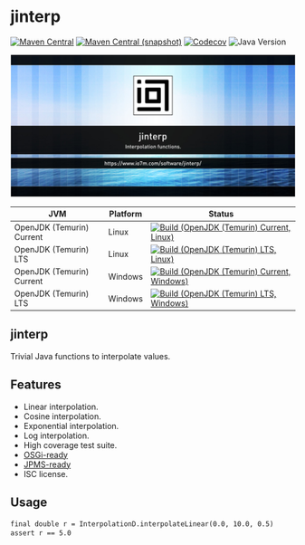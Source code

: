 jinterp
===

[![Maven Central](https://img.shields.io/maven-central/v/com.io7m.jinterp/com.io7m.jinterp.svg?style=flat-square)](http://search.maven.org/#search%7Cga%7C1%7Cg%3A%22com.io7m.jinterp%22)
[![Maven Central (snapshot)](https://img.shields.io/nexus/s/com.io7m.jinterp/com.io7m.jinterp?server=https%3A%2F%2Fs01.oss.sonatype.org&style=flat-square)](https://s01.oss.sonatype.org/content/repositories/snapshots/com/io7m/jinterp/)
[![Codecov](https://img.shields.io/codecov/c/github/io7m-com/jinterp.svg?style=flat-square)](https://codecov.io/gh/io7m-com/jinterp)
![Java Version](https://img.shields.io/badge/21-java?label=java&color=007fff)

![com.io7m.jinterp](./src/site/resources/jinterp.jpg?raw=true)

| JVM | Platform | Status |
|-----|----------|--------|
| OpenJDK (Temurin) Current | Linux | [![Build (OpenJDK (Temurin) Current, Linux)](https://img.shields.io/github/actions/workflow/status/io7m-com/jinterp/main.linux.temurin.current.yml)](https://www.github.com/io7m-com/jinterp/actions?query=workflow%3Amain.linux.temurin.current)|
| OpenJDK (Temurin) LTS | Linux | [![Build (OpenJDK (Temurin) LTS, Linux)](https://img.shields.io/github/actions/workflow/status/io7m-com/jinterp/main.linux.temurin.lts.yml)](https://www.github.com/io7m-com/jinterp/actions?query=workflow%3Amain.linux.temurin.lts)|
| OpenJDK (Temurin) Current | Windows | [![Build (OpenJDK (Temurin) Current, Windows)](https://img.shields.io/github/actions/workflow/status/io7m-com/jinterp/main.windows.temurin.current.yml)](https://www.github.com/io7m-com/jinterp/actions?query=workflow%3Amain.windows.temurin.current)|
| OpenJDK (Temurin) LTS | Windows | [![Build (OpenJDK (Temurin) LTS, Windows)](https://img.shields.io/github/actions/workflow/status/io7m-com/jinterp/main.windows.temurin.lts.yml)](https://www.github.com/io7m-com/jinterp/actions?query=workflow%3Amain.windows.temurin.lts)|

## jinterp

Trivial Java functions to interpolate values.

## Features

* Linear interpolation.
* Cosine interpolation.
* Exponential interpolation.
* Log interpolation.
* High coverage test suite.
* [OSGi-ready](https://www.osgi.org/)
* [JPMS-ready](https://en.wikipedia.org/wiki/Java_Platform_Module_System)
* ISC license.

## Usage

```
final double r = InterpolationD.interpolateLinear(0.0, 10.0, 0.5)
assert r == 5.0
```

